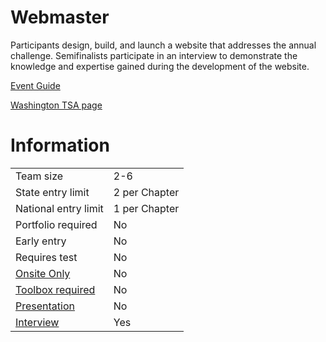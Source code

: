 # Webmaster

Participants design, build, and launch a website that addresses
the annual challenge. Semifinalists participate in an interview
to demonstrate the knowledge and expertise gained during
the development of the website.

[Event Guide](https://lwsd.sharepoint.com/:b:/r/sites/GR-JHS-TechnologyStudentAssociation-SCA/Shared%20Documents/23-24/Competition/Event%20Guides/HS%20-%20Webmaster.pdf)

[Washington TSA page](https://www.washingtontsa.org/high-school-events/webmaster)

# Information

|                             |               |
| --------------------------- | ------------- |
| Team size                   | 2-6           |
| State entry limit           | 2 per Chapter |
| National entry limit        | 1 per Chapter |
| Portfolio required          | No            |
| Early entry                 | No            |
| Requires test               | No            |
| [Onsite Only](/#terms)      | No            |
| [Toolbox required](/#terms) | No            |
| [Presentation](/#terms)     | No            |
| [Interview](/#terms)        | Yes           |
